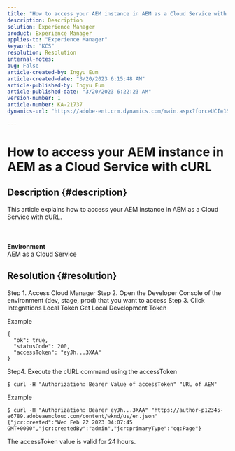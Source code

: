 ```yaml
---
title: "How to access your AEM instance in AEM as a Cloud Service with cURL"
description: Description
solution: Experience Manager
product: Experience Manager
applies-to: "Experience Manager"
keywords: "KCS"
resolution: Resolution
internal-notes: 
bug: False
article-created-by: Ingyu Eum
article-created-date: "3/20/2023 6:15:48 AM"
article-published-by: Ingyu Eum
article-published-date: "3/20/2023 6:22:23 AM"
version-number: 1
article-number: KA-21737
dynamics-url: "https://adobe-ent.crm.dynamics.com/main.aspx?forceUCI=1&pagetype=entityrecord&etn=knowledgearticle&id=d4301ca4-e6c6-ed11-b597-6045bd006295"

---
```

# How to access your AEM instance in AEM as a Cloud Service with cURL

## Description {#description}

This article explains how to access your AEM instance in AEM as a Cloud Service with cURL.<br><br> <br><br><b>Environment</b>
<br>AEM as a Cloud Service

## Resolution {#resolution}


Step 1. Access Cloud Manager
Step 2. Open the Developer Console of the environment (dev, stage, prod) that you want to access
Step 3. Click Integrations  Local Token  Get Local Development Token

Example


```
{
  "ok": true,
  "statusCode": 200,
  "accessToken": "eyJh...3XAA"
}
```


Step4. Execute the cURL command using the accessToken


```
$ curl -H "Authorization: Bearer Value of accessToken" "URL of AEM"
```


Example


```
$ curl -H "Authorization: Bearer eyJh...3XAA" "https://author-p12345-e6789.adobeaemcloud.com/content/wknd/us/en.json"
{"jcr:created":"Wed Feb 22 2023 04:07:45 GMT+0000","jcr:createdBy":"admin","jcr:primaryType":"cq:Page"}
```


The accessToken value is valid for 24 hours.
